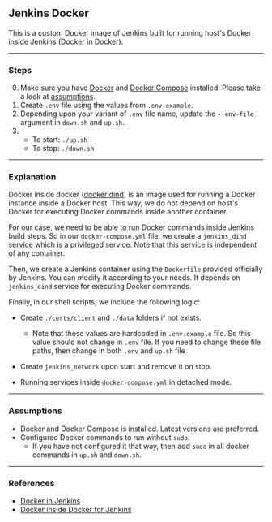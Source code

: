 ## Jenkins Docker

This is a custom Docker image of Jenkins built for running host's Docker inside Jenkins (Docker in Docker).

<hr>

### Steps

0. Make sure you have [Docker](https://docker.com) and [Docker Compose](https://docs.docker.com/compose/) installed. Please take a look at [assumptions](#Assumptions).
1. Create `.env` file using the values from `.env.example`.
2. Depending upon your variant of `.env` file name, update the `--env-file` argument in `down.sh` and `up.sh`.
3. - To start: `./up.sh`
   - To stop: `./down.sh`

<hr>

### Explanation

Docker inside docker ([docker:dind](https://hub.docker.com/_/docker)) is an image used for running a Docker instance inside a Docker host. This way, we do not depend on host's Docker for executing Docker commands inside another container.

For our case, we need to be able to run Docker commands inside Jenkins build steps. So in our `docker-compose.yml` file, we create a `jenkins_dind` service which is a privileged service. Note that this service is independent of any container.

Then, we create a Jenkins container using the `Dockerfile` provided officially by Jenkins. You can modify it according to your needs. It depends on `jenkins_dind` service for executing Docker commands.

Finally, in our shell scripts, we include the following logic:

- Create `./certs/client` and `./data` folders if not exists.

  - Note that these values are hardcoded in `.env.example` file. So this value should not change in `.env` file. If you need to change these file paths, then change in both `.env` and `up.sh` file

- Create `jenkins_network` upon start and remove it on stop.

- Running services inside `docker-compose.yml` in detached mode.

<hr>

### Assumptions

- Docker and Docker Compose is installed. Latest versions are preferred.
- Configured Docker commands to run without `sudo`.
  - If you have not configured it that way, then add `sudo` in all docker commands in `up.sh` and `down.sh`.

<hr>

### References

- [Docker in Jenkins](https://www.jenkins.io/doc/book/installing/docker/#setup-wizard)
- [Docker inside Docker for Jenkins](https://itnext.io/docker-inside-docker-for-jenkins-d906b7b5f527)
